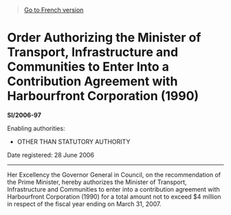 > [Go to French version](/fr/Règlements/Textes%20réglementaires/2006/97.md)

# Order Authorizing the Minister of Transport, Infrastructure and Communities to Enter Into a Contribution Agreement with Harbourfront Corporation (1990)

**SI/2006-97**

Enabling authorities: 
- OTHER THAN STATUTORY AUTHORITY

Date registered: 28 June 2006

----------

Her Excellency the Governor General in Council, on the recommendation of the Prime Minister, hereby authorizes the Minister of Transport, Infrastructure and Communities to enter into a contribution agreement with Harbourfront Corporation (1990) for a total amount not to exceed $4 million in respect of the fiscal year ending on March 31, 2007.


